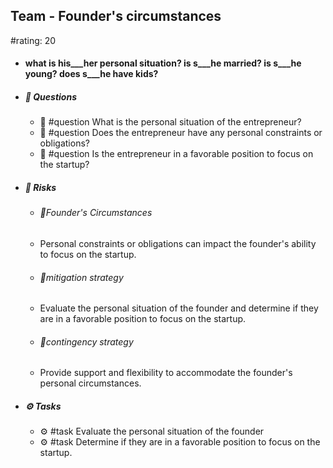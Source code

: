 ## Team - Founder's circumstances
#rating: 20
- #### what is his___her personal situation? is s___he married? is s___he young? does s___he have kids?
- ##### 💭 Questions
  - 💭 #question What is the personal situation of the entrepreneur?
  - 💭 #question Does the entrepreneur have any personal constraints or obligations?
  - 💭 #question Is the entrepreneur in a favorable position to focus on the startup?
- ##### 🚨 Risks
  - ###### 🚨Founder's Circumstances
  - Personal constraints or obligations can impact the founder's ability to focus on the startup.
  - ###### 🚨mitigation strategy
  - Evaluate the personal situation of the founder and determine if they are in a favorable position to focus on the startup.
  - ###### 🚨contingency strategy
  - Provide support and flexibility to accommodate the founder's personal circumstances.
- ##### ⚙️ Tasks
  - ⚙️ #task Evaluate the personal situation of the founder
  - ⚙️ #task  Determine if they are in a favorable position to focus on the startup.


